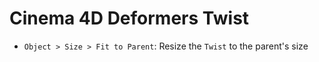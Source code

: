 # Cinema 4D Deformers Twist

- `Object > Size > Fit to Parent`: Resize the `Twist` to the parent's size
